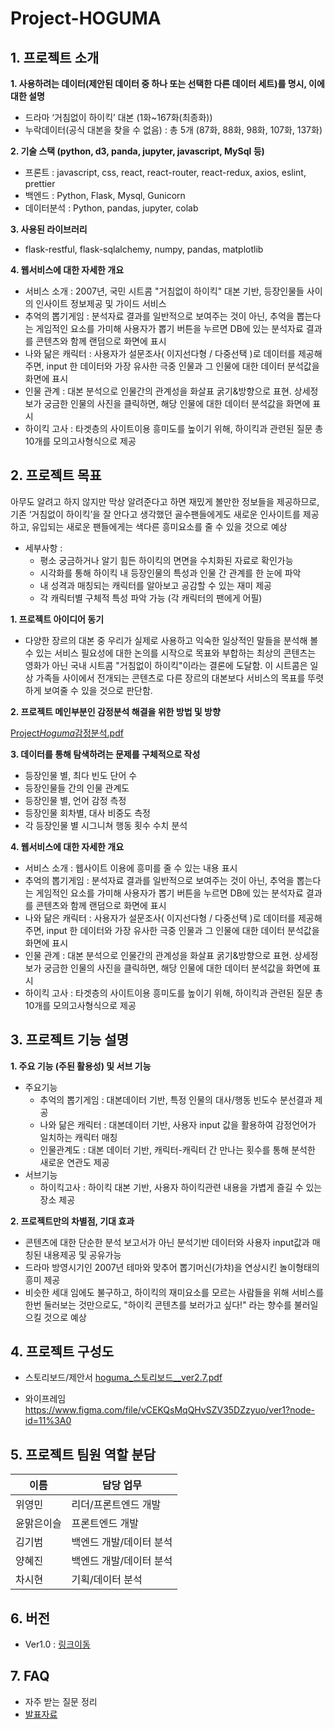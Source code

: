 # Project-HOGUMA

## 1. 프로젝트 소개

**1. 사용하려는 데이터(제안된 데이터 중 하나 또는 선택한 다른 데이터 세트)를 명시, 이에 대한 설명**

- 드라마 ‘거침없이 하이킥’ 대본 (1화~167화(최종화))
- 누락데이터(공식 대본을 찾을 수 없음) : 총 5개 (87화, 88화, 98화, 107화, 137화)

**2. 기술 스택 (python, d3, panda, jupyter, javascript, MySql 등)**

- 프론트 : javascript, css, react, react-router, react-redux, axios, eslint, prettier
- 백엔드 : Python, Flask, Mysql, Gunicorn
- 데이터분석 : Python, pandas, jupyter, colab

**3. 사용된 라이브러리**

- flask-restful, flask-sqlalchemy, numpy, pandas, matplotlib

**4. 웹서비스에 대한 자세한 개요**

- 서비스 소개 : 2007년, 국민 시트콤 "거침없이 하이킥" 대본 기반, 등장인물들 사이의 인사이트 정보제공 및 가이드 서비스
- 추억의 뽑기게임 : 분석자료 결과를 일반적으로 보여주는 것이 아닌, 추억을 뽑는다는 게임적인 요소를 가미해 사용자가 뽑기 버튼을 누르면 DB에 있는 분석자료 결과를 콘텐츠와 함께 랜덤으로 화면에 표시
- 나와 닮은 캐릭터 : 사용자가 설문조사( 이지선다형 / 다중선택 )로 데이터를 제공해주면, input 한 데이터와 가장 유사한 극중 인물과 그 인물에 대한 데이터 분석값을 화면에 표시
- 인물 관계 : 대본 분석으로 인물간의 관계성을 화살표 굵기&방향으로 표현. 상세정보가 궁금한 인물의 사진을 클릭하면, 해당 인물에 대한 데이터 분석값을 화면에 표시
- 하이킥 고사 : 타겟층의 사이트이용 흥미도를 높이기 위해, 하이킥과 관련된 질문 총 10개를 모의고사형식으로 제공

## 2. 프로젝트 목표

아무도 알려고 하지 않지만 막상 알려준다고 하면 재밌게 볼만한 정보들을 제공하므로, 기존 ‘거침없이 하이킥’을 잘 안다고 생각했던 골수팬들에게도 새로운 인사이트를 제공하고, 유입되는 새로운 팬들에게는 색다른 흥미요소를 줄 수 있을 것으로 예상

- 세부사항 :
  - 평소 궁금하거나 알기 힘든 하이킥의 면면을 수치화된 자료로 확인가능
  - 시각화를 통해 하이킥 내 등장인물의 특성과 인물 간 관계를 한 눈에 파악
  - 내 성격과 매칭되는 캐릭터를 알아보고 공감할 수 있는 재미 제공
  - 각 캐릭터별 구체적 특성 파악 가능 (각 캐릭터의 팬에게 어필)

**1. 프로젝트 아이디어 동기**

- 다양한 장르의 대본 중 우리가 실제로 사용하고 익숙한 일상적인 말들을 분석해 볼 수 있는 서비스 필요성에 대한 논의를 시작으로 목표와 부합하는 최상의 콘텐츠는 영화가 아닌 국내 시트콤 "거침없이 하이킥"이라는 결론에 도달함. 이 시트콤은 일상 가족들 사이에서 전개되는 콘텐츠로 다른 장르의 대본보다 서비스의 목표를 뚜렷하게 보여줄 수 있을 것으로 판단함.

**2. 프로젝트 메인부분인 감정분석 해결을 위한 방법 및 방향**

[Project*Hoguma*감정분석.pdf](docs/Project_Hoguma_.pdf)

**3. 데이터를 통해 탐색하려는 문제를 구체적으로 작성**

- 등장인물 별, 최다 빈도 단어 수
- 등장인물들 간의 인물 관계도
- 등장인물 별, 언어 감정 측정
- 등장인물 회차별, 대사 비중도 측정
- 각 등장인물 별 시그니쳐 행동 횟수 수치 분석

**4. 웹서비스에 대한 자세한 개요**

- 서비스 소개 : 웹사이트 이용에 흥미를 줄 수 있는 내용 표시
- 추억의 뽑기게임 : 분석자료 결과를 일반적으로 보여주는 것이 아닌, 추억을 뽑는다는 게임적인 요소를 가미해 사용자가 뽑기 버튼을 누르면 DB에 있는 분석자료 결과를 콘텐츠와 함께 랜덤으로 화면에 표시
- 나와 닮은 캐릭터 : 사용자가 설문조사( 이지선다형 / 다중선택 )로 데이터를 제공해주면, input 한 데이터와 가장 유사한 극중 인물과 그 인물에 대한 데이터 분석값을 화면에 표시
- 인물 관계 : 대본 분석으로 인물간의 관계성을 화살표 굵기&방향으로 표현. 상세정보가 궁금한 인물의 사진을 클릭하면, 해당 인물에 대한 데이터 분석값을 화면에 표시
- 하이킥 고사 : 타겟층의 사이트이용 흥미도를 높이기 위해, 하이킥과 관련된 질문 총 10개를 모의고사형식으로 제공

## 3. 프로젝트 기능 설명

**1. 주요 기능 (주된 활용성) 및 서브 기능**

- 주요기능
  - 추억의 뽑기게임 : 대본데이터 기반, 특정 인물의 대사/행동 빈도수 분선결과 제공
  - 나와 닮은 캐릭터 : 대본데이터 기반, 사용자 input 값을 활용하여 감정언어가 일치하는 캐릭터 매칭
  - 인물관계도 : 대본 데이터 기반, 캐릭터-캐릭터 간 만나는 횟수를 통해 분석한 새로운 연관도 제공
- 서브기능
  - 하이킥고사 : 하이킥 대본 기반, 사용자 하이킥관련 내용을 가볍게 즐길 수 있는 장소 제공

**2. 프로젝트만의 차별점, 기대 효과**

- 콘텐츠에 대한 단순한 분석 보고서가 아닌 분석기반 데이터와 사용자 input값과 매칭된 내용제공 및 공유가능
- 드라마 방영시기인 2007년 테마와 맞추어 뽑기머신(가챠)을 연상시킨 놀이형태의 흥미 제공
- 비슷한 세대 임에도 불구하고, 하이킥의 재미요소를 모르는 사람들을 위해 서비스를 한번 둘러보는 것만으로도, "하이킥 콘텐츠를 보러가고 싶다!" 라는 향수를 불러일으킬 것으로 예상

## 4. 프로젝트 구성도

- 스토리보드/제안서
  [hoguma\_스토리보드\_\_ver2.7.pdf](docs/hoguma___ver2.7.pdf)

- 와이프레임
  https://www.figma.com/file/vCEKQsMqQHvSZV35DZzyuo/ver1?node-id=11%3A0

## 5. 프로젝트 팀원 역할 분담

| 이름       | 담당 업무               |
| ---------- | ----------------------- |
| 위영민     | 리더/프론트엔드 개발    |
| 윤맑은이슬 | 프론트엔드 개발         |
| 김기범     | 백엔드 개발/데이터 분석 |
| 양혜진     | 백엔드 개발/데이터 분석 |
| 차시현     | 기획/데이터 분석        |

## 6. 버전

- Ver1.0 : [링크이동](http://elice-kdt-ai-track-vm-da-02.koreacentral.cloudapp.azure.com)

## 7. FAQ

- 자주 받는 질문 정리
- [발표자료](docs/Project_Hoguma__.pdf)
